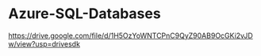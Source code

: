 # Azure-SQL-Databases
https://drive.google.com/file/d/1H5OzYoWNTCPnC9QyZ90AB9OcGKi2vJDw/view?usp=drivesdk
